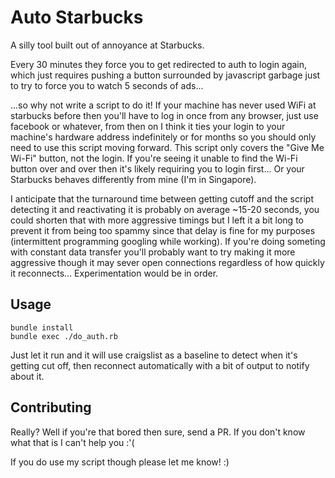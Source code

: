 Auto Starbucks
============

A silly tool built out of annoyance at Starbucks.

Every 30 minutes they force you to get redirected to auth to login again, which just requires pushing a button surrounded by javascript garbage just to try to force you to watch 5 seconds of ads...

...so why not write a script to do it! If your machine has never used WiFi at starbucks before then you'll have to log in once from any browser, just use facebook or whatever, from then on I think it ties your login to your machine's hardware address indefinitely or for months so you should only need to use this script moving forward. This script only covers the "Give Me Wi-Fi" button, not the login. If you're seeing it unable to find the Wi-Fi button over and over then it's likely requiring you to login first... Or your Starbucks behaves differently from mine (I'm in Singapore).

I anticipate that the turnaround time between getting cutoff and the script detecting it and reactivating it is probably on average ~15-20 seconds, you could shorten that with more aggressive timings but I left it a bit long to prevent it from being too spammy since that delay is fine for my purposes (intermittent programming googling while working). If you're doing someting with constant data transfer you'll probably want to try making it more aggressive though it may sever open connections regardless of how quickly it reconnects... Experimentation would be in order.

Usage
----------

```
bundle install
bundle exec ./do_auth.rb
```

Just let it run and it will use craigslist as a baseline to detect when it's getting cut off, then reconnect automatically with a bit of output to notify about it.

Contributing
----------

Really? Well if you're that bored then sure, send a PR. If you don't know what that is I can't help you :'(

If you do use my script though please let me know! :)
